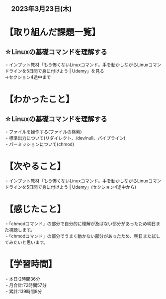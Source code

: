 ## 　2023年3月23日(木)
# 【取り組んだ課題一覧】
## ☆Linuxの基礎コマンドを理解する
・インプット教材「もう怖くないLinuxコマンド。手を動かしながらLinuxコマンドラインを5日間で身に付けよう | Udemy」を見る<br>
→セクション4途中まで
# 【わかったこと】
## ☆Linuxの基礎コマンドを理解する
・ファイルを操作する(ファイルの検索)<br>
・標準出力について(リダイレクト、/dev/null、パイプライン)<br>
・パーミッションについて(chmod)
# 【次やること】
・インプット教材「もう怖くないLinuxコマンド。手を動かしながらLinuxコマンドラインを5日間で身に付けよう | Udemy」(セクション4途中から)
# 【感じたこと】
・「chmodコマンド」の部分で自分的に理解が及ばない部分があったため明日また視聴します。<br>
・「chmodコマンド」の部分でうまく動かない部分があったため、明日また試してみたいと思います。
# 【学習時間】
・本日:2時間36分<br>
・月合計:72時間57分<br>
・累計:139時間8分
